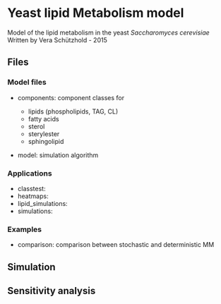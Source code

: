 # Yeast lipid Metabolism model
Model of the lipid metabolism in the yeast *Saccharomyces cerevisiae*    
Written by Vera Schützhold - 2015    

## Files 
### Model files
* components: component classes for
	* lipids (phospholipids, TAG, CL)
	* fatty acids
	* sterol
	* sterylester
	* sphingolipid

* model: simulation algorithm

### Applications
* classtest: 
* heatmaps:
* lipid_simulations:
* simulations:

### Examples
* comparison: comparison between stochastic and deterministic MM

## Simulation

## Sensitivity analysis
